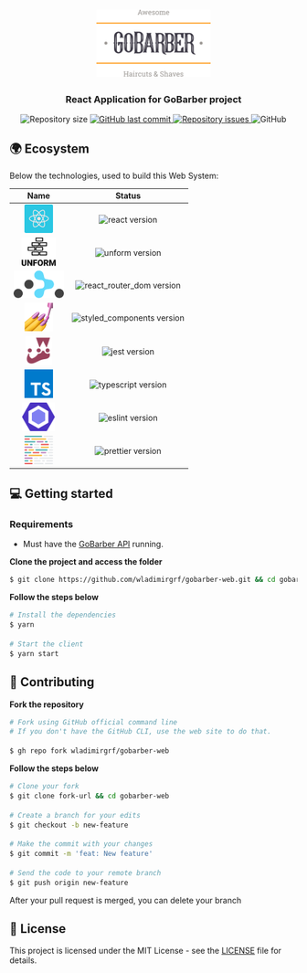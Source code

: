 <h1 align="center">
  <img alt="Logo" src=".github/assets/logo.svg" width="200px">
</h1>

<h3 align="center">
  React Application for GoBarber project
</h3>

<p align="center">
  <img alt="Repository size" src="https://img.shields.io/github/repo-size/wladimirgrf/gobarber-web?color=%23FF9000">

  <a href="https://github.com/wladimirgrf/gobarber-web/commits/master">
    <img alt="GitHub last commit" src="https://img.shields.io/github/last-commit/wladimirgrf/gobarber-web?color=%23FF9000">
  </a>

  <a href="https://github.com/wladimirgrf/gobarber-web/issues">
    <img alt="Repository issues" src="https://img.shields.io/github/issues/wladimirgrf/gobarber-web?color=%23FF9000">
  </a>

  <img alt="GitHub" src="https://img.shields.io/github/license/wladimirgrf/gobarber-web?color=%23FF9000">
</p>

## 🌍 Ecosystem

Below the technologies, used to build this Web System:

|                      Name                                   |                         Status                          |
|:-----------------------------------------------------------:|:-------------------------------------------------------:|
|<img height="50" src=".github/assets/react.svg"> | <img alt="react version" src="https://img.shields.io/badge/react-v16.13.1-blue?color=%23FF9000"> |
|<img height="50" src=".github/assets/unform.svg"> | <img alt="unform version" src="https://img.shields.io/badge/unform-v2.1.3-blue?color=%23FF9000"> |
|<img height="48" src=".github/assets/react_router_dom.svg"> | <img alt="react_router_dom version" src="https://img.shields.io/badge/react_router_dom-v5.2.0-blue?color=%23FF9000"> |
|<img height="50" src=".github/assets/styled_components.png"> | <img alt="styled_components version" src="https://img.shields.io/badge/styled_components-v5.1.1-blue?color=%23FF9000"> |
|<img height="50" src=".github/assets/jest.svg"> | <img alt="jest version" src="https://img.shields.io/badge/jest-v4.2.4-blue?color=%23FF9000"> |
|<img height="50" src=".github/assets/typescript.svg"> | <img alt="typescript version" src="https://img.shields.io/badge/typescript-v3.7.2-blue?color=%23FF9000"> |
|<img height="50" src=".github/assets/eslint.svg"> | <img alt="eslint version" src="https://img.shields.io/badge/eslint-v6.8.0-blue?color=%23FF9000"> |
|<img height="50" src=".github/assets/prettier.svg"> | <img alt="prettier version" src="https://img.shields.io/badge/prettier-v2.0.5-blue?color=%23FF9000"> |


## 💻 Getting started

### Requirements

- Must have the [GoBarber API](https://github.com/wladimirgrf/gobarber-api) running.

**Clone the project and access the folder**

```bash
$ git clone https://github.com/wladimirgrf/gobarber-web.git && cd gobarber-web
```

**Follow the steps below**

```bash
# Install the dependencies
$ yarn

# Start the client
$ yarn start
```

## 🤝 Contributing

**Fork the repository**

```bash
# Fork using GitHub official command line
# If you don't have the GitHub CLI, use the web site to do that.

$ gh repo fork wladimirgrf/gobarber-web
```

**Follow the steps below**

```bash
# Clone your fork
$ git clone fork-url && cd gobarber-web

# Create a branch for your edits
$ git checkout -b new-feature

# Make the commit with your changes
$ git commit -m 'feat: New feature'

# Send the code to your remote branch
$ git push origin new-feature
```

After your pull request is merged, you can delete your branch

## 📝 License

This project is licensed under the MIT License - see the [LICENSE](LICENSE) file for details.
